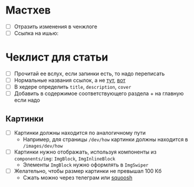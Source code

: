 # Мастхев

- [ ] Отразить изменения в ченжлоге
- [ ] Ссылка на ишью:

# Чеклист для статьи

- [ ] Прочитай ее вслух, если запинки есть, то надо переписать
- [ ] Нормальные названия ссылок, а не [тут](), [вот]()
- [ ] В хедере определить `title`, `description`, `cover`
- [ ] Добавить в содержимое соответствующего раздела + на главную  если надо

## Картинки

- [ ] Картинки должны находится по аналогичному пути
  - Например, для страницы `/dev/how` картинки должны находится в `/images/dev/how`
- [ ] Картинки нужно отображать, используя компоненты из `components/img`: `ImgBlock`, `ImgInlineBlock`
  - Элементы `ImgBlock` нужно оформлять в `ImgSwiper`
- [ ] Желательно, чтобы размер картинки не превышал 100 Кб
  - Сжать можно через телеграм или [squoosh](https://squoosh.app/)

